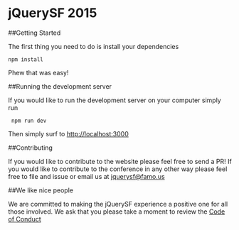 # jQuerySF 2015

##Getting Started

The first thing you need to do is install your dependencies

```npm install```

Phew that was easy!

##Running the development server

If you would like to run the development server on your computer simply run

``` npm run dev```

Then simply surf to [http://localhost:3000](http://localhost:3000)

##Contributing

If you would like to contribute to the website please feel free to send a PR!  If you would like to contribute to the conference in any other way please feel free to file and issue or email us at [jquerysf@famo.us](mailto:jquerysf@famo.us)

##We like nice people

We are committed to making the jQuerySF experience a positive one for all those involved.  We ask that you please take a moment to review the [Code of Conduct](https://github.com/jQuerySF/2015.jquerysf.com/blob/master/COC.md)
